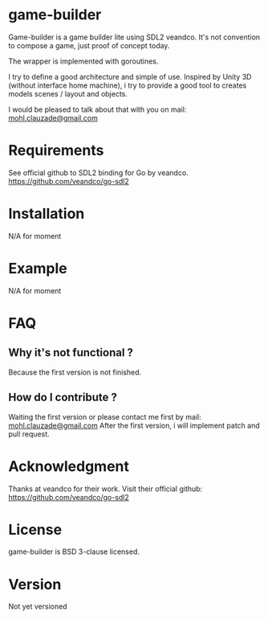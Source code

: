 # game-builder
Game-builder is a game builder lite using SDL2 veandco.
It's not convention to compose a game, just proof of concept today.

The wrapper is implemented with goroutines.

I try to define a good architecture and simple of use.
Inspired by Unity 3D (without interface home machine), i try to provide
a good tool to creates models scenes / layout and objects.

I would be pleased to talk about that with you on mail:
mohl.clauzade@gmail.com

# Requirements
See official github to SDL2 binding for Go by veandco.
https://github.com/veandco/go-sdl2

# Installation
N/A for moment

# Example
N/A for moment

# FAQ
## Why it's not functional ?
Because the first version is not finished.

## How do I contribute ?
Waiting the first version or please contact me first by mail: mohl.clauzade@gmail.com
After the first version, i will implement patch and pull request.

# Acknowledgment
Thanks at veandco for their work. Visit their official github:
https://github.com/veandco/go-sdl2

# License
game-builder is BSD 3-clause licensed.

# Version
Not yet versioned
